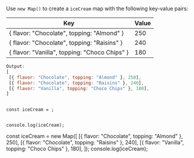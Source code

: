 Use `new Map()` to create
a `iceCream` map with
the following key-value pairs:

| Key                                           | Value |
| --------------------------------------------- | ----- |
| { flavor: "Chocolate", topping: "Almond" }    | 250   |
| { flavor: "Chocolate", topping: "Raisins" }   | 240   |
| { flavor: "Vanilla", topping: "Choco Chips" } | 180   |

```js
Output:
[
 [{ flavor: "Chocolate", topping: "Almond" }, 250],
 [{ flavor: "Chocolate", topping: "Raisins" }, 240],
 [{ flavor: "Vanilla", topping: "Choco Chips" }, 180],
]
```

<codeblock type="exercise" language="javascript" testMode="fixedInput">
<code>
const iceCream = ;

console.log(iceCream);
</code>

<solution>
const iceCream = new Map([
 [{ flavor: "Chocolate", topping: "Almond" }, 250],
 [{ flavor: "Chocolate", topping: "Raisins" }, 240],
 [{ flavor: "Vanilla", topping: "Choco Chips" }, 180],
]);
console.log(iceCream);
</solution>
</codeblock>
